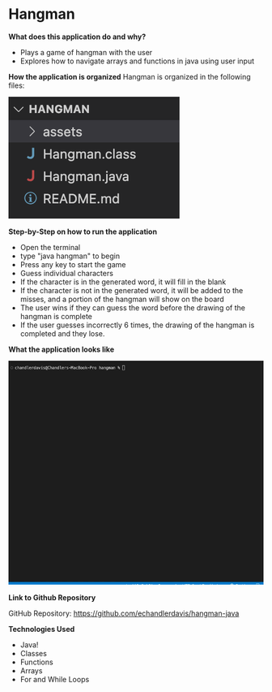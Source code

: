 # Hangman

**What does this application do and why?**

* Plays a game of hangman with the user
* Explores how to navigate arrays and functions in java using user input 

**How the application is organized**
Hangman is organized in the following files:

![Files](./assets/Screenshot%202023-01-04%20at%2011.12.47%20AM.png)

**Step-by-Step on how to run the application**
* Open the terminal
* type "java hangman" to begin
* Press any key to start the game
* Guess individual characters 
* If the character is in the generated word, it will fill in the blank
* If the character is not in the generated word, it will be added to the misses, and a portion of the hangman will show on the board
* The user wins if they can guess the word before the drawing of the hangman is complete
* If the user guesses incorrectly 6 times, the drawing of the hangman is completed and they lose.

**What the application looks like**

![Gif of Application in Use](./assets/HangmanGif.gif)

**Link to Github Repository**

GitHub Repository: https://github.com/echandlerdavis/hangman-java

**Technologies Used** 

* Java!
* Classes
* Functions
* Arrays
* For and While Loops